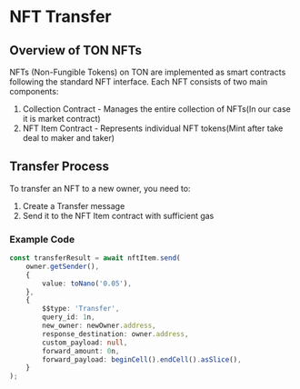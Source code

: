 

# NFT Transfer

## Overview of TON NFTs

NFTs (Non-Fungible Tokens) on TON are implemented as smart contracts following the standard NFT interface. Each NFT consists of two main components:

1. Collection Contract - Manages the entire collection of NFTs(In our case it is market contract)
2. NFT Item Contract - Represents individual NFT tokens(Mint after take deal to maker and taker)

## Transfer Process

To transfer an NFT to a new owner, you need to:

1. Create a Transfer message
2. Send it to the NFT Item contract with sufficient gas

### Example Code

```ts
const transferResult = await nftItem.send(
    owner.getSender(),
    {
        value: toNano('0.05'),
    },
    {
        $$type: 'Transfer',
        query_id: 1n,
        new_owner: newOwner.address,
        response_destination: owner.address,
        custom_payload: null,
        forward_amount: 0n,
        forward_payload: beginCell().endCell().asSlice(),
    }
);
```
